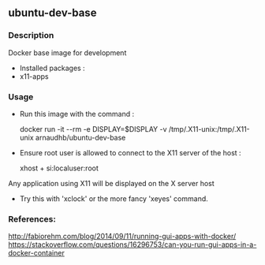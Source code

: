 ## ubuntu-dev-base

### Description
Docker base image for development

*  Installed packages : 
  * x11-apps


### Usage
*  Run this image with the command : 

    docker run -it --rm -e DISPLAY=$DISPLAY -v /tmp/.X11-unix:/tmp/.X11-unix arnaudhb/ubuntu-dev-base

*  Ensure root user is allowed to connect to the X11 server of the host :
    
    xhost + si:localuser:root

Any application using X11 will be displayed on the X server host
- Try this with 'xclock' or the more fancy 'xeyes' command.


### References:
http://fabiorehm.com/blog/2014/09/11/running-gui-apps-with-docker/
https://stackoverflow.com/questions/16296753/can-you-run-gui-apps-in-a-docker-container
